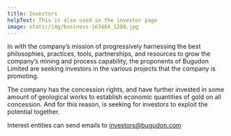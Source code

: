 ```yaml
---
title: Investors
helpText: This is also used in the investor page
image: static/img/business-163464_1280.jpg
---
```

In with the company’s mission of progressively harnessing the best philosophies,
practices, tools, partnerships, and resources to grow the company’s mining and process
capability, the proponents of Bugudon Limited are seeking investors in the various projects
that the company is promoting.

The company has the concession rights, and have further invested in some amount of geological
works to establish economic quantities of gold on all concession. And for this reason, is
seeking for investors to exploit the potential together.

Interest entities can send emails to investors@bugudon.com